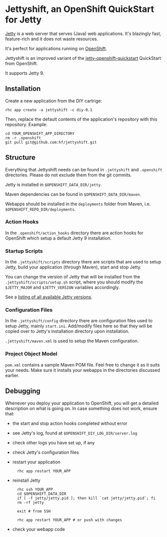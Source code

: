 # Jettyshift, an OpenShift QuickStart for Jetty

[Jetty](http://eclipse.org/jetty/) is a web server that serves (Java) web applications. It's blazingly fast, feature-rich and it does not waste resources.

It's perfect for applications running on [OpenShift](http://openshift.com).

Jettyshift is an improved variant of the [jetty-openshift-quickstart](https://github.com/openshift-quickstart/jetty-openshift-quickstart) QuickStart from OpenShift. 

It supports Jetty 9.

## Installation

Create a new application from the DIY cartrige:

    rhc app create -a jettyshift -c diy-0.1

Then, replace the default contents of the application's repository with this repository. Example:
    
    cd YOUR_OPENSHIFT_APP_DIRECTORY
    rm -r .openshift
    git pull git@github.com:hf/jettyshift.git

## Structure

Everything that Jettyshift needs can be found in `.jettyshift` and `.openshift` directories. Please do not exclude them from the git commits.

Jetty is installed in `$OPENSHIFT_DATA_DIR/jetty`.

Maven dependencies can be found in `$OPENSHIFT_DATA_DIR/maven`.

Webapps should be installed in the `deployments` folder from Maven, i.e. `$OPENSHIFT_REPO_DIR/deployments`.

### Action Hooks

In the `.openshift/action_hooks` directory there are action hooks for OpenShift which setup a default Jetty 9 installation. 

### Startup Scripts

In the `.jettyshift/scripts` directory there are scripts that are used to setup Jetty, build your application (through Maven), start and stop Jetty.

You can change the version of Jetty that will be installed from the `.jettyshift/scripts/setup.sh` script, where you should modify the `$JETTY_MAJOR` and `$JETTY_VERSION` variables accordingly. 

See a [listing of all available Jetty versions](http://download.eclipse.org/jetty/).

### Configuration Files

In the `.jettyshift/config` directory there are configuration files used to setup Jetty, mainly `start.ini`. Add/modify files here so that they will be copied over to Jetty's installation directory upon installation.

`.jettyshift/maven.xml` is used to setup the Maven configuration.

### Project Object Model

`pom.xml` contains a sample Maven POM file. Feel free to change it as it suits your needs. Make sure it installs your webapps in the directories discussed earlier.

## Debugging

Whenever you deploy your application to OpenShift, you will get a detailed description on what is going on. In case something does not work, ensure that:

* the start and stop action hooks completed without error
* see Jetty's log, found at `$OPENSHIFT_DIY_LOG_DIR/server.log`
* check other logs you have set up, if any
* check Jetty's configuration files
* restart your application 

        rhc app restart YOUR_APP

* reinstall Jetty  
        
        rhc ssh YOUR_APP
        cd $OPENSHIFT_DATA_DIR
        if [ -f jetty/jetty.pid ]; then kill `cat jetty/jetty.pid`; fi
        rm -rf jetty

        exit # from SSH

        rhc app restart YOUR_APP # or push with changes

* check your webapp code
